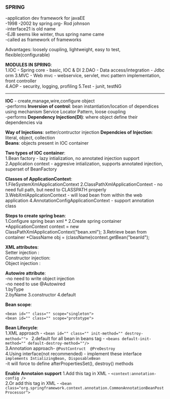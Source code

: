 ### SPRING  
-application dev framework for javaEE	 
-1998 -2002 by spring.org- Rod johnson  
-interface21 is old name  
-EJB seems like winter, thus spring name came    
-called as framework of frameworks  

Advantages: loosely coupling, lightweight, easy to test, flexible(configurable)

**MODULES IN SPRING**:  
1.IOC - Spring core - basic, IOC & DI
2.DAO - Data access/integration - Jdbc orm
3.MVC - Web mvc - webservice, servlet, mvc pattern implementation, front controller 	 
4.AOP - security, logging, profiling
5.Test	- junit, testNG

-------------------------------------------------------------------------------------------------------------------------------
**IOC** - create,manage,wire,configure object  
-performs **Inversion of control**: bean instantiation/location of dependices using mechanism Service Locator Pattern, loose coupling       
-performs **Dependency Injection(DI)**: where object define their dependencies via 

**Way of Injections**: setter/contructor injection
**Dependcies of Injection**: literal, object, collection  
**Beans**: objects present in IOC container  

**Two types of IOC container**:     
1.Bean factory - lazy intialization, no annotated injection support    
2.Application context - aggresive intialization, supports annotated injection, superset of BeanFactory  

**Classes of ApplicationContext**:  
1.FileSystemXmlApplicationContext
2.ClassPathXmlApplicationContext - no need full path, but need to CLASSPATH properly\
3.WebXmlApplicationContext - will load bean from within the web application
4.AnnotationConfigApplicationContext - support annotation class  

**Steps to create spring bean**:  
1.Configure spring bean xml  	*<bean id="beanId" class="com.ClassName"></bean>
2.Create spring container 		*ApplicationContext context = new ClassPathXmlApplicationContext("bean.xml");
3.Retrieve bean from container *ClassName obj = (className)context.getBean("beanId");
   
**XML attributes**:   
Setter injection : <property name="color" value="red"/>   
Constructor injection: <constructor-arg name="soda" value="True"/>  
Object injection : <property name="color" ref="anotherBeanName"/>  

**Autowire attribute**: <bean id="rasna" class="Rasna" autowire="constructor">  
-no need to write object injection <property name="color" ref="anotherBeanName"/>  
-no need to use @Autowired  
1.byType  
2.byName 
3.constructor
4.default 
 
**Bean scope**:
```
<bean id="" class="" scope="singleton">
<bean id="" class="" scope="prototype">
```
**Bean Lifecycle**:  
1.XML approach - 		```<bean id="" class="" init-method="" destroy-method=""> ```
2.default for all bean in beans tag - ```<beans default-init-method="" default-destroy-method=""/>```    
3.Annotation approach- ```@PostContruct  @PreDestroy```  
4.Using interface(not recommended) - implement these interface ``` implements IntializingBean, DisposableBean ```   
-it will force to define afterPropertiesSet(), destroy() methods  

**Enable Annotaion support**
1.Add this tag in XML - ```<context:annotation-config />```  
2.Or add this tag in XML - ```<bean class="org.springframework.context.annotation.CommonAnnotationBeanPostProcessor">```  
